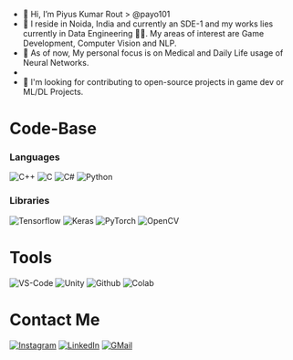 - 👋 Hi, I’m Piyus Kumar Rout > @payo101
- 👀 I reside in Noida, India and currently an SDE-1 and my works lies currently in Data Engineering :man_student:.  My areas of interest are Game Development, Computer Vision and NLP.
- 🌱 As of now, My personal focus is on Medical and Daily Life usage of Neural Networks.
- <!---- P.S. Trying to get a research internship too :pray: --->
- :handshake: I'm looking for contributing to open-source projects in game dev or ML/DL Projects.

# Code-Base
### Languages
![C++](https://img.shields.io/badge/-C%2B%2B-darkblue?style=for-the-badge&logo=C%2B%2B) ![C](https://img.shields.io/badge/-C-black?style=for-the-badge&logo=C) ![C#](https://img.shields.io/badge/-C%23-purple?style=for-the-badge&logo=C-sharp) ![Python](https://img.shields.io/badge/-Python-darkgreen?style=for-the-badge&logo=Python)

### Libraries
![Tensorflow](https://img.shields.io/badge/Tensorflow-darkred?style=for-the-badge&logo=TensorFlow) ![Keras](https://img.shields.io/badge/Keras-red?style=for-the-badge&logo=Keras) ![PyTorch](https://img.shields.io/badge/Pytorch-maroon?style=for-the-badge&logo=PyTorch) ![OpenCV](https://img.shields.io/badge/opencv-purple?style=for-the-badge&logo=OpenCV)

# Tools
![VS-Code](https://img.shields.io/badge/vscode-blue?style=for-the-badge&logo=Visual-Studio-Code) ![Unity](https://img.shields.io/badge/unity-black?style=for-the-badge&logo=Unity) ![Github](https://img.shields.io/badge/github-violet?style=for-the-badge&logo=GitHub) ![Colab](https://img.shields.io/badge/Colab-grey?style=for-the-badge&logo=Google-Colab)

# Contact Me
[![Instagram](https://img.shields.io/badge/Instagram-E4405F?style=for-the-badge&logo=Instagram&logoColor=white)](https://www.instagram.com/piyusrout_10/) [![LinkedIn](https://img.shields.io/badge/LinkedIn-0A66C2?style=for-the-badge&logo=LinkedIn&logoColor=white)](https://www.linkedin.com/in/piyus-rout-2343a3197/) [![GMail](https://img.shields.io/badge/Gmail-EA4335?style=for-the-badge&logo=Gmail&logoColor=white)]([piyushrout2001@gmail.com])

<!---
payo101/payo101 is a ✨ special ✨ repository because its `README.md` (this file) appears on your GitHub profile.
You can click the Preview link to take a look at your changes.
--->
